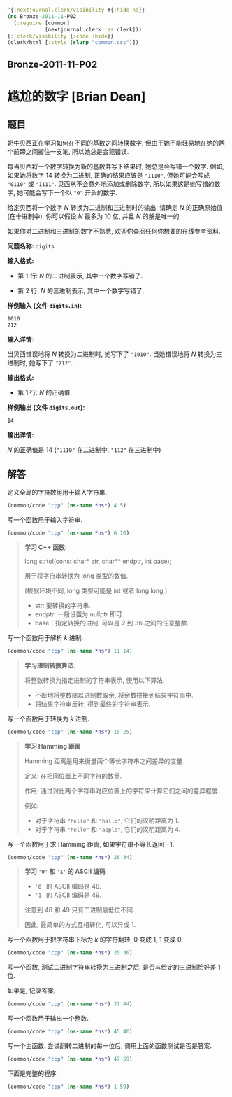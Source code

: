```clojure
^{:nextjournal.clerk/visibility #{:hide-ns}}
(ns Bronze-2011-11-P02
  (:require [common]
            [nextjournal.clerk :as clerk]))
{::clerk/visibility {:code :hide}}
(clerk/html [:style (slurp "common.css")])
```

## Bronze-2011-11-P02

# 尴尬的数字 [Brian Dean]

## 题目

奶牛贝西正在学习如何在不同的基数之间转换数字, 但由于她不能轻易地在她的两个前蹄之间握住一支笔, 所以她总是会犯错误.

每当贝西将一个数字转换为新的基数并写下结果时, 她总是会写错一个数字. 例如, 如果她将数字 $14$ 转换为二进制, 正确的结果应该是 `"1110"`, 但她可能会写成 `"0110"` 或 `"1111"`. 贝西从不会意外地添加或删除数字, 所以如果这是她写错的数字, 她可能会写下一个以 `"0"` 开头的数字.

给定贝西将一个数字 $N$ 转换为二进制和三进制时的输出, 请确定 $N$ 的正确原始值 (在十进制中). 你可以假设 $N$ 最多为 $10$ 亿, 并且 $N$ 的解是唯一的.

如果你对二进制和三进制的数字不熟悉, 欢迎你查阅任何你想要的在线参考资料.

**问题名称:** `digits`

**输入格式:**

- 第 $1$ 行: $N$ 的二进制表示, 其中一个数字写错了.

- 第 $2$ 行: $N$ 的三进制表示, 其中一个数字写错了.

**样例输入 (文件 `digits.in`):**

```txt
1010
212
```

**输入详情:**

当贝西错误地将 $N$ 转换为二进制时, 她写下了 `"1010"`. 当她错误地将 $N$ 转换为三进制时, 她写下了 `"212"`.

**输出格式:**

- 第 1 行: $N$ 的正确值.

**样例输出 (文件 `digits.out`):**

```txt
14
```

**输出详情:**

$N$ 的正确值是 $14$ (`"1110"` 在二进制中, `"112"` 在三进制中)

## 解答

定义全局的字符数组用于输入字符串.

```clojure
(common/code "cpp" (ns-name *ns*) 4 5)
```

写一个函数用于输入字符串.

```clojure
(common/code "cpp" (ns-name *ns*) 6 10)
```

> **学习 C++ 函数:**
>
> long strtol(const char\* str, char\*\* endptr, int base);
>
> 用于将字符串转换为 long 类型的数值.
>
> (根据环境不同, long 类型可能是 int 或者 long long.)
>
> - str: 要转换的字符串.
> - endptr: 一般设置为 nullptr 即可.
> - base：指定转换的进制, 可以是 $2$ 到 $36$ 之间的任意整数.

写一个函数用于解析 $k$ 进制.

```clojure
(common/code "cpp" (ns-name *ns*) 11 14)
```

> **学习进制转换算法:**
>
> 将整数转换为指定进制的字符串表示, 使用以下算法.
>
> - 不断地将整数除以进制数取余, 将余数拼接到结果字符串中.
> - 将结果字符串反转, 得到最终的字符串表示.

写一个函数用于转换为 $k$ 进制.

```clojure
(common/code "cpp" (ns-name *ns*) 15 25)
```

> **学习 Hamming 距离**
>
> Hamming 距离是用来衡量两个等长字符串之间差异的度量.
>
> 定义: 在相同位置上不同字符的数量.
>
> 作用: 通过对比两个字符串对应位置上的字符来计算它们之间的差异程度.
>
> 例如:
>
> - 对于字符串 `"hello"` 和 `"hallo"`, 它们的汉明距离为 $1$.
> - 对于字符串 `"hello"` 和 `"apple"`, 它们的汉明距离为 $4$.

写一个函数用于求 Hamming 距离, 如果字符串不等长返回 $-1$.

```clojure
(common/code "cpp" (ns-name *ns*) 26 34)
```

> **学习 `'0'` 和 `'1'` 的 ASCII 编码**
>
> - `'0'` 的 ASCII 编码是 $48$.
> - `'1'` 的 ASCII 编码是 $49$.
>
> 注意到 $48$ 和 $49$ 只有二进制最低位不同.
>
> 因此, 最简单的方式互相转化, 可以异或 $1$.

写一个函数用于把字符串下标为 $k$ 的字符翻转, $0$ 变成 $1$, $1$ 变成 $0$.

```clojure
(common/code "cpp" (ns-name *ns*) 35 36)
```

写一个函数, 测试二进制字符串转换为三进制之后, 是否与给定的三进制恰好差 $1$ 位.

如果是, 记录答案.

```clojure
(common/code "cpp" (ns-name *ns*) 37 44)
```

写一个函数用于输出一个整数.

```clojure
(common/code "cpp" (ns-name *ns*) 45 46)
```

写一个主函数. 尝试翻转二进制的每一位后, 调用上面的函数测试是否是答案.

```clojure
(common/code "cpp" (ns-name *ns*) 47 59)
```

下面是完整的程序.

```clojure
(common/code "cpp" (ns-name *ns*) 1 59)
```
